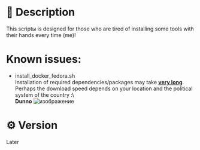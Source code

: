 # 📜 Description
This scriptы is designed for those who are tired of installing some tools with their hands every time (me)!


# Known issues:
- install_docker_fedora.sh <br>
Installation of required dependencies/packages may take <ins>**very long**</ins>. Perhaps the download speed depends on your location and the political system of the country :\\ <br>
**Dunno**
![изображение](https://github.com/user-attachments/assets/87cf03ef-fc8c-4421-b1a0-0f53ddc06f10)


# ⚙️ Version
Later
